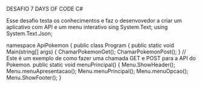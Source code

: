 DESAFIO 7 DAYS OF CODE C#

Esse desafio testa os conhecimentos e faz o desenvovedor a criar um aplicativo com API e um menu interativo 
sing System.Text;
using System.Text.Json;

namespace ApiPokemon
{
    public class Program
    {
        public static void Main(string[] args)
        {
            ChamarPokemonGet();
            ChamarPokemonPost();
        }
        // Este é um exemplo de como fazer uma chamada GET e POST para a API do Pokemon.
        public static void menuPrincipal()
        {
            Menu.ShowHeader();
            Menu.menuApresentacao();
            Menu.menuPrincipal();
            Menu.menuOpcao();
            Menu.ShowFooter();
        }

        
